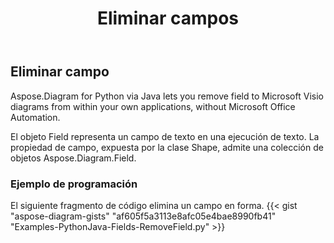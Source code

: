 ﻿---
title: Eliminar campos
type: docs
weight: 20
url: /es/python-java/remove-fields/
description: Esta sección explica cómo eliminar campos.
---
## **Eliminar campo**
Aspose.Diagram for Python via Java lets you remove field to Microsoft Visio diagrams from within your own applications, without Microsoft Office Automation. 

El objeto Field representa un campo de texto en una ejecución de texto. La propiedad de campo, expuesta por la clase Shape, admite una colección de objetos Aspose.Diagram.Field.

### **Ejemplo de programación**
El siguiente fragmento de código elimina un campo en forma.
{{< gist "aspose-diagram-gists" "af605f5a3113e8afc05e4bae8990fb41" "Examples-PythonJava-Fields-RemoveField.py" >}}

